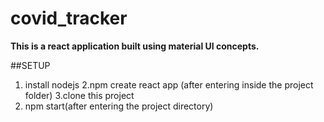 # covid_tracker

**This is a react application built using material UI concepts.**

##SETUP

1. install nodejs
2.npm create react app (after entering inside the project folder)
3.clone this project 
2. npm start(after entering the project directory)

